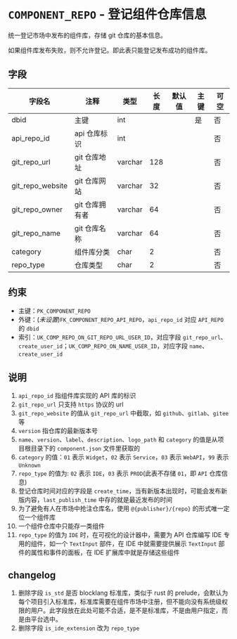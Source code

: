 # `COMPONENT_REPO` - 登记组件仓库信息

统一登记市场中发布的组件库，存储 git 仓库的基本信息。

如果组件库发布失败，则不允许登记。即此表只能登记发布成功的组件库。

## 字段

| 字段名           | 注释           | 类型    | 长度 | 默认值 | 主键 | 可空 |
| ---------------- | -------------- | ------- | ---- | ------ | ---- | ---- |
| dbid             | 主键           | int     |      |        | 是   | 否   |
| api_repo_id      | api 仓库标识   | int     |      |        |      | 否   |
| git_repo_url     | git 仓库地址   | varchar | 128  |        |      | 否   |
| git_repo_website | git 仓库网站   | varchar | 32   |        |      | 否   |
| git_repo_owner   | git 仓库拥有者 | varchar | 64   |        |      | 否   |
| git_repo_name    | git 仓库名称   | varchar | 64   |        |      | 否   |
| category         | 组件库分类     | char    | 2    |        |      | 否   |
| repo_type        | 仓库类型       | char    | 2    |        |      | 否   |

## 约束

* 主键：`PK_COMPONENT_REPO`
* 外键：(*未设置*)`FK_COMPONENT_REPO_API_REPO`，`api_repo_id` 对应 `API_REPO` 的 `dbid`
* 索引：`UK_COMP_REPO_ON_GIT_REPO_URL_USER_ID`，对应字段 `git_repo_url`、`create_user_id`；`UK_COMP_REPO_ON_NAME_USER_ID`，对应字段 `name`、`create_user_id`

## 说明

1. `api_repo_id` 指组件库实现的 API 库的标识
2. `git_repo_url` 只支持 `https` 协议的 url
3. `git_repo_website` 的值从 `git_repo_url` 中截取，如 `github`、`gitlab`、`gitee` 等
4. `version` 指仓库的最新版本号
5. `name`、`version`、`label`、`description`、`logo_path` 和 `category` 的值是从项目根目录下的 `component.json` 文件里获取的
6. `category` 的值：`01` 表示 `Widget`，`02` 表示 `Service`，`03` 表示 `WebAPI`，`99` 表示 `Unknown`
7. `repo_type` 的值为: `02` 表示 `IDE`，`03` 表示 `PROD`(此表不存储 `01`，即 `API` 仓库信息)
8. 登记仓库时间对应的字段是 `create_time`，当有新版本出现时，可能会发布新版内容，`last_publish_time` 中存的就是最近发布的时间
9. 为了避免有人在市场中抢注仓库名，使用 `@{publisher}/{repo}` 的形式唯一定位一个组件库
10. 一个组件仓库中只能存一类组件
11. `repo_type` 的值为 `IDE` 时，在可视化的设计器中，需要为 API 仓库编写 IDE 专用的组件，如一个 `TextInput` 部件，在 IDE 中就需要提供展示 `TextInput` 部件的属性和事件的面板，在 IDE 扩展库中就是存储这些组件

## changelog

1. 删除字段 `is_std` 是否 blocklang 标准库，类似于 rust 的 prelude，会默认为每个项目引入标准库，标准库需要在组件市场中注册，但不能向没有系统级权限的用户。此字段放在此处可能不合适，是不是标准库，不是由用户指定，而是由平台选中。
2. 删除字段 `is_ide_extension` 改为 `repo_type`
